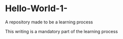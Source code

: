# Hello-World-1-
A repository made to be a learning process

This writing is a mandatory part of the learning process

